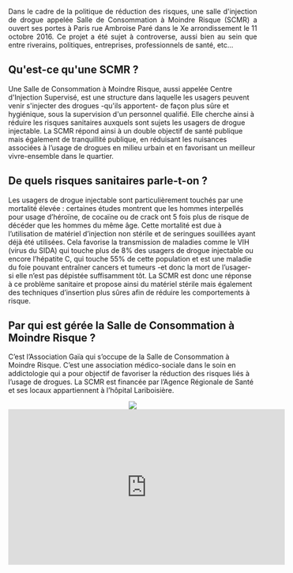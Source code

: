 <p align= "justify">Dans le cadre de la politique de réduction des risques, une salle d'injection de drogue appelée Salle de Consommation à Moindre Risque (SCMR) a ouvert ses portes à Paris rue Ambroise Paré dans le Xe arrondissement le 11 octobre 2016.
Ce projet a été sujet à controverse, aussi bien au sein que entre riverains, politiques, entreprises, professionnels de santé, etc...</p>

## Qu'est-ce qu'une SCMR ? 

Une Salle de Consommation à Moindre Risque, aussi appelée Centre d'Injection Supervisé, est une structure dans laquelle les usagers peuvent venir s'injecter des drogues -qu'ils apportent- de façon plus sûre et hygiénique, sous la supervision d'un personnel qualifié. Elle cherche ainsi à réduire les risques sanitaires auxquels sont sujets les usagers de drogue injectable.
La SCMR répond ainsi à un double objectif de santé publique mais également de tranquillité publique, en réduisant les nuisances associées à l’usage de drogues en milieu urbain et en favorisant un meilleur vivre-ensemble dans le quartier. 

## De quels risques sanitaires parle-t-on ?

Les usagers de drogue injectable sont particulièrement touchés par une mortalité élevée : certaines études montrent que les hommes interpellés pour usage d’héroïne, de cocaïne ou de crack ont 5 fois plus de risque de décéder que les hommes du même âge.
Cette mortalité est due à l’utilisation de matériel d’injection non stérile et de seringues souillées ayant déjà été utilisées. Cela favorise la transmission de maladies comme le VIH (virus du SIDA) qui touche plus de 8% des usagers de drogue injectable ou encore l’hépatite C, qui touche 55% de cette population et est une maladie du foie pouvant entraîner cancers et tumeurs -et donc la mort de l’usager- si elle n’est pas dépistée suffisamment tôt. 
La SCMR est donc une réponse à ce problème sanitaire et propose ainsi du matériel stérile mais également des techniques d’insertion plus sûres afin de réduire les comportements à risque. 

## Par qui est gérée la Salle de Consommation à Moindre Risque ?

C’est l’Association Gaïa qui s’occupe de la Salle de Consommation à Moindre Risque. C’est une association médico-sociale dans le soin en addictologie qui a pour objectif de favoriser la réduction des risques liés à l’usage de drogues. 
La SCMR est financée par l’Agence Régionale de Santé et ses locaux appartiennent à l’hôpital Lariboisière.  



<div style="text-align:center"><img src ="http://www.drogues.gouv.fr/sites/drogues.gouv.fr/files/thumbnails/image/scmr_table_mf_20161110_800px.jpg" /></div>

<iframe width="560" height="315" src="https://www.youtube.com/embed/eSa6CckQ7BQ" frameborder="0" allowfullscreen></iframe>

